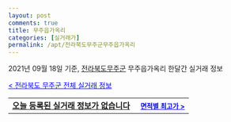 ```yaml
---
layout: post
comments: true
title: 무주읍가옥리
categories: [실거래가]
permalink: /apt/전라북도무주군무주읍가옥리
---
```


2021년 09월 18일 기준, <a href="/apt/전라북도무주군">전라북도무주군</a> 무주읍가옥리 한달간 실거래 정보

<a style="color: blue;" href="/apt/전라북도무주군">< 전라북도 무주군 전체 실거래 정보</a>
<!---- start ---->
<table>
  <tr>
    <td colspan="4" style="font-weight: bold;"><a href="/apt/전라북도무주군무주읍가옥리{name_without_space}">오늘 등록된 실거래 정보가 없습니다</a> &nbsp;&nbsp;&nbsp; <a style="color: blue; font-size: smaller;" href="/apt/전라북도무주군무주읍가옥리{name_without_space}">면적별 최고가 ></a></td>
  </tr>
    
</table>
<!---- end ---->
    